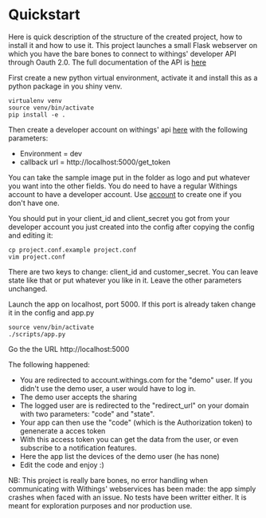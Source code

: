 # Quickstart

Here is quick description of the structure of the created project, how to
install it and how to use it.
This project launches a small Flask webserver on which you have the bare bones
to connect to withings' developer API through Oauth 2.0. The full documentation
of the API is [here](https://developer.withings.com/)

First create a new python virtual environment, activate it and install this as a python package in you shiny venv.
```
virtualenv venv
source venv/bin/activate
pip install -e .
```

Then create a developer account on withings' api [here](https://account.withings.com/partner/add_oauth2)
with the following parameters:
* Environment = dev
* callback url = http://localhost:5000/get_token

You can take the sample image put in the folder as logo and put whatever you want into the other fields.
You do need to have a regular Withings account to have a developer account. Use [account](https://account.withings.com/)
to create one if you don't have one.

You should put in your client_id and client_secret you got from your developer account you just created into the config
after copying the config and editing it:
```
cp project.conf.example project.conf
vim project.conf
```

There are two keys to change: client_id and customer_secret. You can leave state like that or put whatever you like in it.
Leave the other parameters unchanged.

Launch the app on localhost, port 5000. If this port is already taken change it in the config and app.py
```
source venv/bin/activate
./scripts/app.py
```
Go the the URL http://localhost:5000

The following happened:
* You are redirected to account.withings.com for the "demo" user. If you didn't use the demo user, a user would have to log in.
* The demo user accepts the sharing
* The logged user are is redirected to the "redirect_url" on your domain with two parameters: "code" and "state".
* Your app can then use the "code" (which is the Authorization token) to genenerate a acces token
* With this access token you can get the data from the user, or even subscribe to a notification features.
* Here the app list the devices of the demo user (he has none)
* Edit the code and enjoy :)

NB: This project is really bare bones, no error handling when communicating with Withings' webservices has been made: the
app simply crashes when faced with an issue. No tests have been writter either. It is meant for exploration purposes and nor production use.
